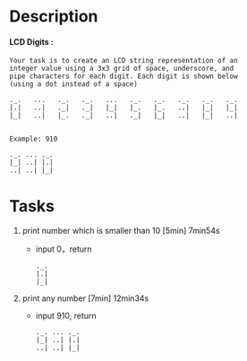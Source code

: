 # Description

#### LCD Digits :

```
Your task is to create an LCD string representation of an
integer value using a 3x3 grid of space, underscore, and
pipe characters for each digit. Each digit is shown below
(using a dot instead of a space)

._.   ...   ._.   ._.   ...   ._.   ._.   ._.   ._.   ._.
|.|   ..|   ._|   ._|   |_|   |_.   |_.   ..|   |_|   |_|
|_|   ..|   |_.   ._|   ..|   ._|   |_|   ..|   |_|   ..|


Example: 910

._. ... ._.
|_| ..| |.|
..| ..| |_|
```

# Tasks

1. print number which is smaller than 10 [5min] 7min54s

   - input 0，return 

     ```
     ._.  
     |.|   
     |_|   
     ```

2. print any number [7min] 12min34s

   - input 910, return 

     ```
     ._. ... ._.
     |_| ..| |.|
     ..| ..| |_|
     ```

